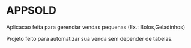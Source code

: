 # APPSOLD

Aplicacao feita para gerenciar vendas pequenas (Ex.: Bolos,Geladinhos)

Projeto feito para automatizar sua venda sem depender de tabelas. 
